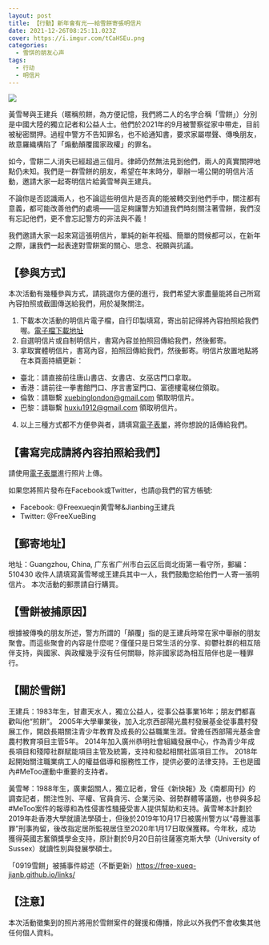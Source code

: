 ```yaml
---
layout: post
title: 【行動】新年會有光——給雪餅寄張明信片
date: 2021-12-26T08:25:11.023Z
cover: https://i.imgur.com/tCaHSEu.png
categories:
  - 雪饼的朋友心声
tags:
  - 行动
  - 明信片
---
```

![](https://i.imgur.com/tCaHSEu.png)

黃雪琴與王建兵（暱稱煎餅，為方便記憶，我們將二人的名字合稱「雪餅」）分別是中國大陸的獨立記者和公益人士。他們於2021年的9月被警察從家中帶走，目前被秘密關押。過程中警方不告知罪名，也不給通知書，要求家屬噤聲、傳喚朋友，故意羅織構陷了「煽動顛覆國家政權」的罪名。

如今，雪餅二人消失已經超過三個月。律師仍然無法見到他們，兩人的真實關押地點仍未知。我們是一群雪餅的朋友，希望在年末時分，舉辦一場公開的明信片活動，邀請大家一起寄明信片給黃雪琴與王建兵。

不論你是否認識兩人，也不論這些明信片是否真的能被轉交到他們手中，關注都有意義，都可能改善他們的處境——這足夠讓警方知道我們時刻關注著雪餅，我們沒有忘記他們，更不會忘記警方的非法與不義！

我們邀請大家一起來寫這張明信片，單純的新年祝福、簡單的問候都可以，在新年之際，讓我們一起表達對雪餅案的關心、思念、祝願與抗議。

## 【參與方式】

本次活動有幾種參與方式，請挑選你方便的進行，我們希望大家盡量能將自己所寫內容拍照或截圖傳送給我們，用於凝聚關注。

1. 下載本次活動的明信片電子檔，自行印製填寫，寄出前記得將內容拍照給我們喔。[電子檔下載地址](https://drive.google.com/drive/folders/1Ng0yCOj7q_MNbwxyItvaMzqwuH96kZiX?usp=sharing)
2. 自選明信片或自制明信片，書寫內容並拍照回傳給我們，然後郵寄。
3. 拿取實體明信片，書寫內容，拍照回傳給我們，然後郵寄。明信片放置地點將在本頁面持續更新：
- 臺北：請直接前往唐山書店、女書店、女巫店門口拿取。
- 香港：請前往一拳書館門口、序言書室門口、富德樓電梯位領取。
- 倫敦：請聯繫 xuebinglondon@gmail.com 領取明信片。
- 巴黎：請聯繫 huxiu1912@gmail.com 領取明信片。

4. 以上三種方式都不方便參與者，請填寫[電子表單](https://forms.gle/843QZyRXrLMucCUB9)，將你想說的話傳給我們。

## 【書寫完成請將內容拍照給我們】

請使用[電子表單](https://forms.gle/843QZyRXrLMucCUB9)進行照片上傳。

如果您將照片發布在Facebook或Twitter，也請@我們的官方帳號:

* Facebook: @Freexueqin黄雪琴&Jianbing王建兵
* Twitter: @FreeXueBing

## 【郵寄地址】

地址：Guangzhou, China, 广东省广州市白云区后崗北街第一看守所，郵編：510430
收件人請填寫黃雪琴或王建兵其中一人，我們鼓勵您給他們一人寄一張明信片。
本次活動的郵票請自行購買。

## 【雪餅被捕原因】

根據被傳喚的朋友所述，警方所謂的「顛覆」指的是王建兵時常在家中舉辦的朋友聚會。而這些聚會的內容是什麼呢？僅僅只是日常生活的分享、抑鬱社群的相互陪伴支持，與國家、與政權幾乎沒有任何關聯，除非國家認為相互陪伴也是一種罪行。

## 【關於雪餅】

王建兵：1983年生，甘肅天水人，獨立公益人，從事公益事業16年；朋友們都喜歡叫他“煎餅”。 2005年大學畢業後，加入北京西部陽光農村發展基金從事農村發展工作，開啟長期關注青少年教育及成長的公益職業生涯。曾擔任西部陽光基金會農村教育項目主管5年。 2014年加入廣州恭明社會組織發展中心，作為青少年成長項目和殘障社群賦能項目主管及統籌，支持和發起相關社區項目工作。 2018年起開始關注職業病工人的權益倡導和服務性工作，提供必要的法律支持。王也是國內#MeToo運動中重要的支持者。

黃雪琴：1988年生，廣東韶關人，獨立記者，曾任《新快報》及《南都周刊》的調查記者，關注性別、平權、官員貪污、企業污染、弱勢群體等議題，也參與多起#MeToo案件的報導和為性侵害性騷擾受害人提供幫助和支持。黃雪琴本計劃於2019年赴香港大學就讀法學碩士，但後於2019年10月17日被廣州警方以“尋釁滋事罪”刑事拘留，後改指定居所監視居住至2020年1月17日取保獲釋。今年秋，成功獲得英國志奮領獎學金支持，原計劃於9月20日前往薩塞克斯大學（University of Sussex）就讀性別與發展學碩士。

「0919雪餅」被捕事件綜述（不斷更新）https://free-xueq-jianb.github.io/links/

## 【注意】

本次活動徵集到的照片將用於雪餅案件的聲援和傳播，除此以外我們不會收集其他任何個人資料。